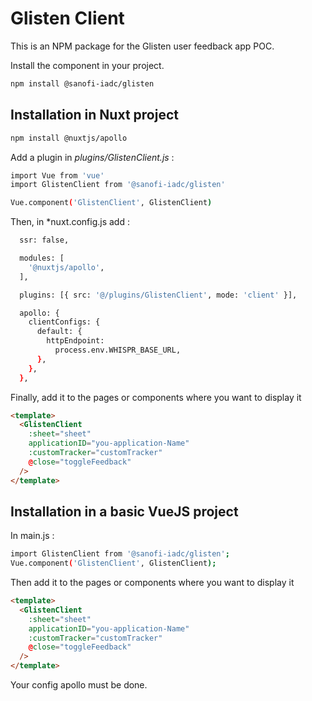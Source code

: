 # Glisten Client

This is an NPM package for the Glisten user feedback app POC.

<!-- USAGE EXAMPLES -->

Install the component in your project.

```sh
npm install @sanofi-iadc/glisten
```

## Installation in Nuxt project

```sh
npm install @nuxtjs/apollo
```

Add a plugin in _plugins/GlistenClient.js_ :

```sh
import Vue from 'vue'
import GlistenClient from '@sanofi-iadc/glisten'

Vue.component('GlistenClient', GlistenClient)
```

Then, in \*nuxt.config.js add :

```sh
  ssr: false,

  modules: [
    '@nuxtjs/apollo',
  ],

  plugins: [{ src: '@/plugins/GlistenClient', mode: 'client' }],

  apollo: {
    clientConfigs: {
      default: {
        httpEndpoint:
          process.env.WHISPR_BASE_URL,
      },
    },
  },
```

Finally, add it to the pages or components where you want to display it

```html
<template>
  <GlistenClient
    :sheet="sheet"
    applicationID="you-application-Name"
    :customTracker="customTracker"
    @close="toggleFeedback"
  />
</template>
```
## Installation in a basic VueJS project

In main.js : 


```sh
import GlistenClient from '@sanofi-iadc/glisten';
Vue.component('GlistenClient', GlistenClient);
```
Then add it to the pages or components where you want to display it

```html
<template>
  <GlistenClient
    :sheet="sheet"
    applicationID="you-application-Name"
    :customTracker="customTracker"
    @close="toggleFeedback"
  />
</template>
```

Your config apollo must be done.